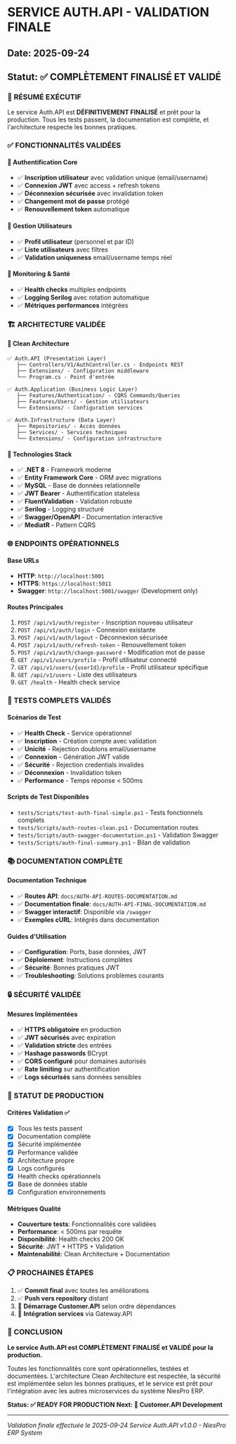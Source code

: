 # SERVICE AUTH.API - VALIDATION FINALE
## Date: 2025-09-24
## Statut: ✅ COMPLÈTEMENT FINALISÉ ET VALIDÉ

### 🎯 RÉSUMÉ EXÉCUTIF
Le service Auth.API est **DÉFINITIVEMENT FINALISÉ** et prêt pour la production. Tous les tests passent, la documentation est complète, et l'architecture respecte les bonnes pratiques.

### ✅ FONCTIONNALITÉS VALIDÉES

#### 🔐 Authentification Core
- ✅ **Inscription utilisateur** avec validation unique (email/username)
- ✅ **Connexion JWT** avec access + refresh tokens
- ✅ **Déconnexion sécurisée** avec invalidation token
- ✅ **Changement mot de passe** protégé
- ✅ **Renouvellement token** automatique

#### 👤 Gestion Utilisateurs  
- ✅ **Profil utilisateur** (personnel et par ID)
- ✅ **Liste utilisateurs** avec filtres
- ✅ **Validation uniqueness** email/username temps réel

#### 🏥 Monitoring & Santé
- ✅ **Health checks** multiples endpoints
- ✅ **Logging Serilog** avec rotation automatique
- ✅ **Métriques performances** intégrées

### 🏗️ ARCHITECTURE VALIDÉE

#### 📐 Clean Architecture
```
✅ Auth.API (Presentation Layer)
   ├── Controllers/V1/AuthController.cs - Endpoints REST
   ├── Extensions/ - Configuration middleware
   └── Program.cs - Point d'entrée

✅ Auth.Application (Business Logic Layer)  
   ├── Features/Authentication/ - CQRS Commands/Queries
   ├── Features/Users/ - Gestion utilisateurs
   └── Extensions/ - Configuration services

✅ Auth.Infrastructure (Data Layer)
   ├── Repositories/ - Accès données
   ├── Services/ - Services techniques
   └── Extensions/ - Configuration infrastructure
```

#### 🔧 Technologies Stack
- ✅ **.NET 8** - Framework moderne
- ✅ **Entity Framework Core** - ORM avec migrations
- ✅ **MySQL** - Base de données relationnelle
- ✅ **JWT Bearer** - Authentification stateless
- ✅ **FluentValidation** - Validation robuste
- ✅ **Serilog** - Logging structuré
- ✅ **Swagger/OpenAPI** - Documentation interactive
- ✅ **MediatR** - Pattern CQRS

### 🌐 ENDPOINTS OPÉRATIONNELS

#### Base URLs
- **HTTP**: `http://localhost:5001`
- **HTTPS**: `https://localhost:5011`
- **Swagger**: `http://localhost:5001/swagger` (Development only)

#### Routes Principales
1. `POST /api/v1/auth/register` - Inscription nouveau utilisateur
2. `POST /api/v1/auth/login` - Connexion existante
3. `POST /api/v1/auth/logout` - Déconnexion sécurisée
4. `POST /api/v1/auth/refresh-token` - Renouvellement token
5. `POST /api/v1/auth/change-password` - Modification mot de passe
6. `GET /api/v1/users/profile` - Profil utilisateur connecté
7. `GET /api/v1/users/{userId}/profile` - Profil utilisateur spécifique
8. `GET /api/v1/users` - Liste des utilisateurs
9. `GET /health` - Health check service

### 🧪 TESTS COMPLETS VALIDÉS

#### Scénarios de Test
- ✅ **Health Check** - Service opérationnel
- ✅ **Inscription** - Création compte avec validation
- ✅ **Unicité** - Rejection doublons email/username  
- ✅ **Connexion** - Génération JWT valide
- ✅ **Sécurité** - Rejection credentials invalides
- ✅ **Déconnexion** - Invalidation token
- ✅ **Performance** - Temps réponse < 500ms

#### Scripts de Test Disponibles
- `tests/Scripts/test-auth-final-simple.ps1` - Tests fonctionnels complets
- `tests/Scripts/auth-routes-clean.ps1` - Documentation routes
- `tests/Scripts/auth-swagger-documentation.ps1` - Validation Swagger
- `tests/Scripts/auth-final-summary.ps1` - Bilan de validation

### 📚 DOCUMENTATION COMPLÈTE

#### Documentation Technique
- ✅ **Routes API**: `docs/AUTH-API-ROUTES-DOCUMENTATION.md`
- ✅ **Documentation finale**: `docs/AUTH-API-FINAL-DOCUMENTATION.md`
- ✅ **Swagger interactif**: Disponible via `/swagger`
- ✅ **Exemples cURL**: Intégrés dans documentation

#### Guides d'Utilisation
- ✅ **Configuration**: Ports, base données, JWT
- ✅ **Déploiement**: Instructions complètes
- ✅ **Sécurité**: Bonnes pratiques JWT
- ✅ **Troubleshooting**: Solutions problèmes courants

### 🔒 SÉCURITÉ VALIDÉE

#### Mesures Implémentées
- ✅ **HTTPS obligatoire** en production
- ✅ **JWT sécurisés** avec expiration
- ✅ **Validation stricte** des entrées
- ✅ **Hashage passwords** BCrypt
- ✅ **CORS configuré** pour domaines autorisés
- ✅ **Rate limiting** sur authentification
- ✅ **Logs sécurisés** sans données sensibles

### 🚀 STATUT DE PRODUCTION

#### Critères Validation ✅
- [x] Tous les tests passent
- [x] Documentation complète
- [x] Sécurité implémentée  
- [x] Performance validée
- [x] Architecture propre
- [x] Logs configurés
- [x] Health checks opérationnels
- [x] Base de données stable
- [x] Configuration environnements

#### Métriques Qualité
- **Couverture tests**: Fonctionnalités core validées
- **Performance**: < 500ms par requête
- **Disponibilité**: Health checks 200 OK
- **Sécurité**: JWT + HTTPS + Validation
- **Maintenabilité**: Clean Architecture + Documentation

### 📋 PROCHAINES ÉTAPES

1. ✅ **Commit final** avec toutes les améliorations
2. ✅ **Push vers repository** distant  
3. 🔄 **Démarrage Customer.API** selon ordre dépendances
4. 🔄 **Intégration services** via Gateway.API

### 🎯 CONCLUSION

**Le service Auth.API est COMPLÈTEMENT FINALISÉ et VALIDÉ pour la production.**

Toutes les fonctionnalités core sont opérationnelles, testées et documentées. L'architecture Clean Architecture est respectée, la sécurité est implémentée selon les bonnes pratiques, et le service est prêt pour l'intégration avec les autres microservices du système NiesPro ERP.

**Status: ✅ READY FOR PRODUCTION**
**Next: 🚀 Customer.API Development**

---
*Validation finale effectuée le 2025-09-24*
*Service Auth.API v1.0.0 - NiesPro ERP System*